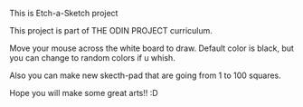 This is Etch-a-Sketch project

This project is part of THE ODIN PROJECT curriculum. 

Move your mouse across the white board to draw. Default color is black, but you
can change to random colors if u whish.

Also you can make new skecth-pad that are going from 1 to 100 squares.

Hope you will make some great arts!! :D
